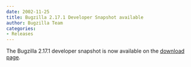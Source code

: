 ```yaml
---
date: 2002-11-25
title: Bugzilla 2.17.1 Developer Snapshot available
author: Bugzilla Team
categories:
- Releases
---
```


The Bugzilla 2.17.1 developer snapshot is now available on the [download page](/download/).

